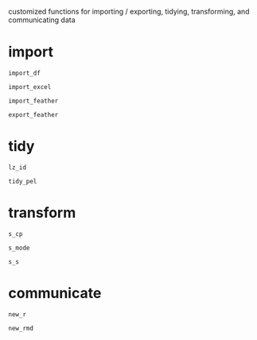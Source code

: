 customized functions for importing / exporting, tidying, transforming, and communicating data

# import

`import_df`

`import_excel`

`import_feather`

`export_feather`

# tidy

`lz_id`

`tidy_pel`

# transform

`s_cp`

`s_mode`

`s_s`

# communicate

`new_r`

`new_rmd`
